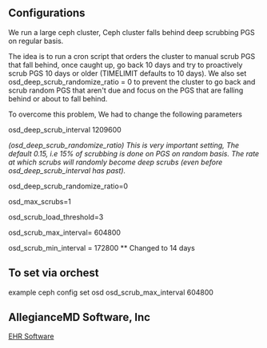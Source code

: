 ## Configurations
We run a large ceph cluster, Ceph cluster falls behind deep scrubbing PGS on regular basis.

The idea is to run a cron script that orders the cluster to manual scrub PGS that fall behind, once caught up, go back 10 days and try to proactively scrub PGS 10 days or older (TIMELIMIT defaults to 10 days). We also set osd_deep_scrub_randomize_ratio = 0 to prevent the cluster to go back and scrub random PGS that aren't due and focus on the PGS that are falling behind or about to fall behind.

To overcome this problem, We had to change the following parameters

osd_deep_scrub_interval 1209600

_(osd_deep_scrub_randomize_ratio) This is very important setting, The default 0.15, i.e 15% of scrubbing is done on PGS on random basis. The rate at which scrubs will randomly become deep scrubs (even before osd_deep_scrub_interval has past)._

osd_deep_scrub_randomize_ratio=0

osd_max_scrubs=1

osd_scrub_load_threshold=3

osd_scrub_max_interval= 604800

osd_scrub_min_interval =  172800 ** Changed to 14 days

## To set via orchest
example
ceph config set osd osd_scrub_max_interval 604800

## AllegianceMD Software, Inc
[EHR Software](https://allegiancemd.com)

